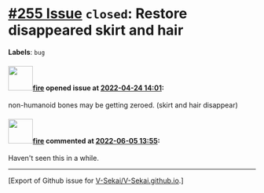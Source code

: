 # [\#255 Issue](https://github.com/V-Sekai/V-Sekai.github.io/issues/255) `closed`: Restore disappeared skirt and hair
**Labels**: `bug`


#### <img src="https://avatars.githubusercontent.com/u/32321?u=c2e06a3d2b49a467aa907e54aa259516440267cc&v=4" width="50">[fire](https://github.com/fire) opened issue at [2022-04-24 14:01](https://github.com/V-Sekai/V-Sekai.github.io/issues/255):

non-humanoid bones may be getting zeroed. (skirt and hair disappear)

#### <img src="https://avatars.githubusercontent.com/u/32321?u=c2e06a3d2b49a467aa907e54aa259516440267cc&v=4" width="50">[fire](https://github.com/fire) commented at [2022-06-05 13:55](https://github.com/V-Sekai/V-Sekai.github.io/issues/255#issuecomment-1146809410):

Haven't seen this in a while.


-------------------------------------------------------------------------------



[Export of Github issue for [V-Sekai/V-Sekai.github.io](https://github.com/V-Sekai/V-Sekai.github.io).]

